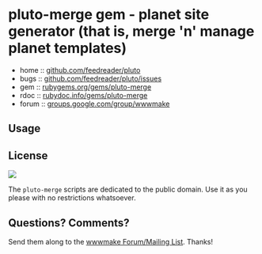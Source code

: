 # pluto-merge gem - planet site generator (that is, merge 'n' manage planet templates)

* home  :: [github.com/feedreader/pluto](https://github.com/feedreader/pluto)
* bugs  :: [github.com/feedreader/pluto/issues](https://github.com/feedreader/pluto/issues)
* gem   :: [rubygems.org/gems/pluto-merge](https://rubygems.org/gems/pluto-merge)
* rdoc  :: [rubydoc.info/gems/pluto-merge](http://rubydoc.info/gems/pluto-merge)
* forum :: [groups.google.com/group/wwwmake](http://groups.google.com/group/wwwmake)



## Usage



## License

![](https://publicdomainworks.github.io/buttons/zero88x31.png)

The `pluto-merge` scripts are dedicated to the public domain.
Use it as you please with no restrictions whatsoever.

## Questions? Comments?

Send them along to the [wwwmake Forum/Mailing List](http://groups.google.com/group/wwwmake).
Thanks!

